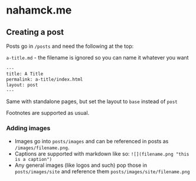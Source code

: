 # nahamck.me

## Creating a post

Posts go in `/posts` and need the following at the top:

`a-title.md` - the filename is ignored so you can name it whatever you want

```txt
---
title: A Title
permalink: a-title/index.html
layout: post
---
```

Same with standalone pages, but set the layout to `base` instead of `post`

Footnotes are supported as usual.

### Adding images

- Images go into `posts/images` and can be referenced in posts as `/images/filename.png`.
- Captions are supported with markdown like so: `![](filename.png "this is a caption")`
- Any general images (like logos and such) pop those in `posts/images/site` and reference them `posts/images/site/filename.png`
